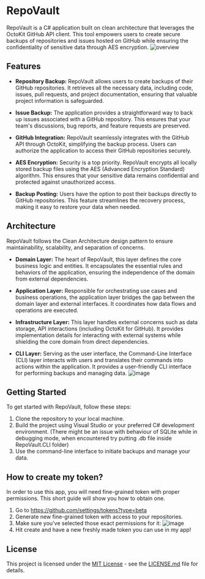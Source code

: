 # RepoVault

RepoVault is a C# application built on clean architecture that leverages the OctoKit GitHub API client. This tool empowers users to create secure backups of repositories and issues hosted on GitHub while ensuring the confidentiality of sensitive data through AES encryption.
![overview](https://github.com/zoneel/RepoVault/assets/40122657/a187761a-37be-435e-8176-ec3140ee7c5f)

## Features

- **Repository Backup:** RepoVault allows users to create backups of their GitHub repositories. It retrieves all the necessary data, including code, issues, pull requests, and project documentation, ensuring that valuable project information is safeguarded.

- **Issue Backup:** The application provides a straightforward way to back up issues associated with a GitHub repository. This ensures that your team's discussions, bug reports, and feature requests are preserved.

- **GitHub Integration:** RepoVault seamlessly integrates with the GitHub API through OctoKit, simplifying the backup process. Users can authorize the application to access their GitHub repositories securely.

- **AES Encryption:** Security is a top priority. RepoVault encrypts all locally stored backup files using the AES (Advanced Encryption Standard) algorithm. This ensures that your sensitive data remains confidential and protected against unauthorized access.

- **Backup Posting:** Users have the option to post their backups directly to GitHub repositories. This feature streamlines the recovery process, making it easy to restore your data when needed.

## Architecture
RepoVault follows the Clean Architecture design pattern to ensure maintainability, scalability, and separation of concerns.

- **Domain Layer:** The heart of RepoVault, this layer defines the core business logic and entities. It encapsulates the essential rules and behaviors of the application, ensuring the independence of the domain from external dependencies.

- **Application Layer:** Responsible for orchestrating use cases and business operations, the application layer bridges the gap between the domain layer and external interfaces. It coordinates how data flows and operations are executed.

- **Infrastructure Layer:** This layer handles external concerns such as data storage, API interactions (including OctoKit for GitHub). It provides implementation details for interacting with external systems while shielding the core domain from direct dependencies.

- **CLI Layer:** Serving as the user interface, the Command-Line Interface (CLI) layer interacts with users and translates their commands into actions within the application. It provides a user-friendly CLI interface for performing backups and managing data.
![image](https://github.com/zoneel/RepoVault/assets/40122657/8f8d185d-b207-4790-aab7-47c4681102ab)


## Getting Started

To get started with RepoVault, follow these steps:

1. Clone the repository to your local machine.
2. Build the project using Visual Studio or your preferred C# development environment. (There might be an issue with behaviour of SQLite while in debugging mode, when encountered try putting .db file inside RepoVault.CLI folder)
4. Use the command-line interface to initiate backups and manage your data.

## How to create my token?

In order to use this app, you will need fine-grained token with proper permissions. This short guide will show you how to obtain one.

1. Go to https://github.com/settings/tokens?type=beta
2. Generate new fine-grained token with access to your repositories.
3. Make sure you've selected those exact permissions for it:
![image](https://github.com/zoneel/RepoVault/assets/40122657/50cdfaa5-3132-4164-a48f-f0cb7237ba29)
4. Hit create and have a new freshly made token you can use in my app!


## License

This project is licensed under the [MIT License](LICENSE.md) - see the [LICENSE.md](LICENSE.md) file for details.
